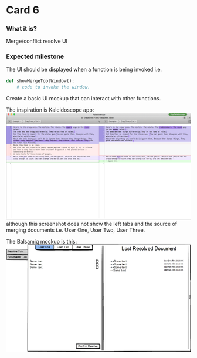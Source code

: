 # Card 6

### What it is?

Merge/conflict resolve UI

### Expected milestone

The UI should be displayed when a function is being invoked i.e.

```python
def showMergeToolWindow():
	# code to invoke the window.
```

Create a basic UI mockup that can interact with other functions.

The inspiration is Kaleidoscope app: ![Datanitro](assets/card006-001.png) although this screenshot does not show the left tabs and the source of merging documents i.e. User One, User Two, User Three.

The Balsamiq mockup is this: ![Mockup](assets/card006-002.png) 


